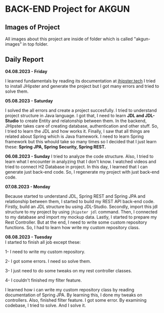 
# BACK-END Project for AKGUN

## Images of Project
All images about this project are inside of folder which is called "akgun-images" in top folder.

## Daily Report

**04.08.2023 - Friday**

I learned fundamentals by reading its documentation at [jhipster.tech](jhipster.tech)
I tried to install JHipster and generate the project but I got many errors and tried to solve them.

**05.08.2023 - Saturday**

I solved the all errors and create a project succesfully. 
I tried to understand project structure in Java language.
I got that, I need to learn **JDL and JDL-Studio** to create Entity and relatonship between them. In the backend, JHipster takes care of creating database, authentication and other stuff. 
So, I tried to learn the JDL and how works it. Finally, I saw that all things are related about Spring which is Java framework.  I need to learn Spring framework but this whould take so many times so I decided that I just learn these: **Spring JPA, Spring Security, Spring REST.**

**06.08.2023 - Sunday**
I tried to analyze the code structure. 
Also, I tried to learn what I encounter in analyzing that I don't know.
I watched videos and tried to connect H2 Database in project.
In this day, I learned that I can generate just back-end code. So, I regenerate my project with just back-end code.

**07.08.2023 - Monday**

Because started to understand JDL, Spring REST and Spring JPA and relationship between them, I started to build my REST API back-end code.
Firstly, build an JDL structure bu using JDL-Studio. 
Secondly, import this jdl structure to my project by using `jhipster jdl` command. 
Then, I connected to my database and import my mockup data.
Lastly, I started to prepare my Rest Controller. 
But at the end, I need to write some custom repository functions. So, I had to learn how write my custom repository class.

**08.08.2023 - Tuesday**  
I started to finish all job except these:

1- I need to write my custom repository.

2- I got some errors. I need so solve them.

3- I just need to do some tweaks on  my rest controller classes. 

4- I couldn't finished my filter feature.

I learned how i can write my custom repository class by reading documentation of Spring JPA.
By learning this, I done my tweaks on controllers. Also, finished filter feature.
I got some error. By examining codebase, I tried to solve. And I solve it. 
